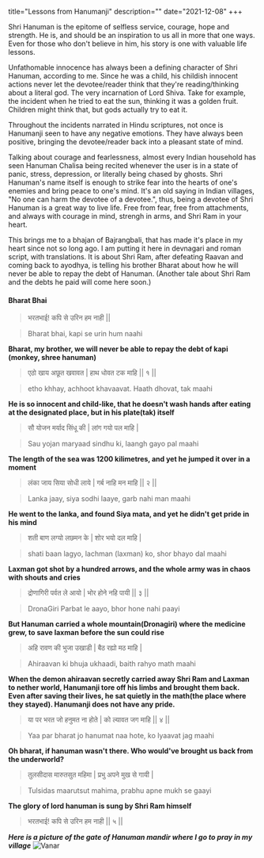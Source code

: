 title="Lessons from Hanumanji"
description=""
date="2021-12-08"
+++

Shri Hanuman is the epitome of selfless service, courage, hope and strength. He is, and should be an inspiration to us all in more that one ways. Even for those who don't believe in him, his story is one with valuable life lessons. 

Unfathomable innocence has always been a defining character of Shri Hanuman, according to me. Since he was a child, his childish innocent actions never let the devotee/reader think that they're reading/thinking about a literal god. The very incarnation of Lord Shiva. Take for example, the incident when he tried to eat the sun, thinking it was a golden fruit. Children might think that, but gods actually try to eat it. 

Throughout the incidents narrated in Hindu scriptures, not once is Hanumanji seen to have any negative emotions. They have always been positive, bringing the devotee/reader back into a pleasant state of mind.

Talking about courage and fearlessness, almost every Indian household has seen Hanuman Chalisa being recited whenever the user is in a state of panic, stress, depression, or literally being chased by ghosts. Shri Hanuman's name itself is enough to strike fear into the hearts of one's enemies and bring peace to one's mind. It's an old saying in Indian villages, "No one can harm the devotee of a devotee.", thus, being a devotee of Shri Hanuman is a great way to live life. Free from fear, free from attachments, and always with courage in mind, strengh in arms, and Shri Ram in your heart.

This brings me to a bhajan of Bajrangbali, that has made it's place in my heart since not so long ago. I am putting it here in devnagari and roman script, with translations. It is about Shri Ram, after defeating Raavan and coming back to ayodhya, is telling his brother Bharat about how he will never be able to repay the debt of Hanuman. (Another tale about Shri Ram and the debts he paid will come here soon.)

#### Bharat Bhai

> भरतभाई! कपि से उरिन हम नाही ||

> Bharat bhai, kapi se urin hum naahi

**Bharat, my brother, we will never be able to repay the debt of kapi (monkey, shree hanuman)**


>एठो खाय अछूत खवावत | हाथ धोवत टक माहि || १ ||

>etho khhay, achhoot khavaavat. Haath dhovat, tak maahi

**He is so innocent and child-like, that he doesn't wash hands after eating at the designated place, but in his plate(tak) itself**


>सौ योजन मर्याद सिंधू की | लांग गयो पल माहि |

>Sau yojan maryaad sindhu ki, laangh gayo pal maahi

**The length of the sea was 1200 kilimetres, and yet he jumped it over in a moment**


>लंका जाय सिया सोधी लाये | गर्ब नाहि मन माहि || २ ||

>Lanka jaay, siya sodhi laaye, garb nahi man maahi

**He went to the lanka, and found Siya mata, and yet he didn't get pride in his mind**


>शती बाण लग्यो लछमन के | शोर भयो दल माहि |

>shati baan lagyo, lachman (laxman) ko, shor bhayo dal maahi

**Laxman got shot by a hundred arrows, and the whole army was in chaos with shouts and cries**


>द्रोणागिरी पर्वत ले आयो | भोर होने नहि पायी || ३ ||

>DronaGiri Parbat le aayo, bhor hone nahi paayi

**But Hanuman carried a whole mountain(Dronagiri) where the medicine grew, to save laxman before the sun could rise**


>अहि रावण की भुजा उखाडी | बैठ रह्यो मठ माहि |

>Ahiraavan ki bhuja ukhaadi, baith rahyo math maahi

**When the demon ahiraavan secretly carried away Shri Ram and Laxman to nether world, Hanumanji tore off his limbs and brought them back. Even after saving their lives, he sat quietly in the math(the place where they stayed). Hanumanji does not have any pride.**


>या पर भरत जो हनुमत ना होते | को ल्यावत जग माहि || ४ ||

>Yaa par bharat jo hanumat naa hote, ko lyaavat jag maahi

**Oh bharat, if hanuman wasn't there. Who would've brought us back from the underworld?**


>तुलसीदास मारुतसुत महिमा | प्रभु अपने मुख से गायी |

>Tulsidas maarutsut mahima, prabhu apne mukh se gaayi

**The glory of lord hanuman is sung by Shri Ram himself**

>भरतभाई! कपि से उरिन हम नाही || ५ ||

***Here is a picture of the gate of Hanuman mandir where I go to pray in my village***
![Vanar](awd/images/HAN.jpg)


